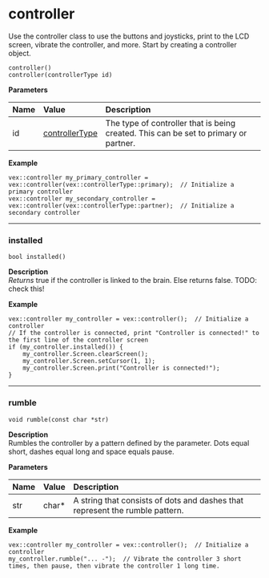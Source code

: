 # controller
Use the controller class to use the buttons and joysticks, print to the LCD screen, vibrate the controller, and more. Start by creating a controller object.

`controller()` <br>
`controller(controllerType id)`

<b> Parameters </b> <br>

| Name | Value | Description |
| :--- | :---- | :---------- |
| id | [controllerType](cpp/units?id=controllertype) | The type of controller that is being created. This can be set to primary or partner. |

<b> Example </b> <br>
```clike
vex::controller my_primary_controller = vex::controller(vex::controllerType::primary);  // Initialize a primary controller
vex::controller my_secondary_controller = vex::controller(vex::controllerType::partner);  // Initialize a secondary controller
```

______________________________________________________________________________________________________________________________

### installed
`bool installed()`

**Description** <br>
*Returns* true if the controller is linked to the brain. Else returns false. TODO: check this!

**Example** 
```clike
vex::controller my_controller = vex::controller();  // Initialize a controller
// If the controller is connected, print "Controller is connected!" to the first line of the controller screen
if (my_controller.installed()) {
    my_controller.Screen.clearScreen();
    my_controller.Screen.setCursor(1, 1);
    my_controller.Screen.print("Controller is connected!");
}
```

______________________________________________________________________________________________________________________________

### rumble
`void rumble(const char *str)`

**Description** <br>
Rumbles the controller by a pattern defined by the parameter. Dots equal short, dashes equal long and space equals pause.

**Parameters** 

| Name | Value | Description |
| :--- | :---- | :---------- |
| str | char* |  A string that consists of dots and dashes that represent the rumble pattern. |

**Example** 
```clike
vex::controller my_controller = vex::controller();  // Initialize a controller
my_controller.rumble("... -");  // Vibrate the controller 3 short times, then pause, then vibrate the controller 1 long time.
```

